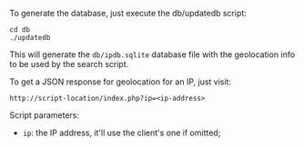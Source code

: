 To generate the database, just execute the db/updatedb script:

    cd db
    ./updatedb

This will generate the `db/ipdb.sqlite` database file with the geolocation info
to be used by the search script.

To get a JSON response for geolocation for an IP, just visit:

    http://script-location/index.php?ip=<ip-address>

Script parameters:

* `ip`: the IP address, it'll use the client's one if omitted;
